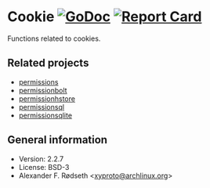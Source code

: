 # Cookie [![GoDoc](https://godoc.org/github.com/xyproto/cookie?status.svg)](http://godoc.org/github.com/xyproto/cookie) [![Report Card](https://img.shields.io/badge/go_report-A+-brightgreen.svg?style=flat)](http://goreportcard.com/report/xyproto/cookie)

Functions related to cookies.

Related projects
----------------

* [permissions](https://github.com/xyproto/permissions)
* [permissionbolt](https://github.com/xyproto/permissionbolt)
* [permissionhstore](https://github.com/xyproto/permissionhstore)
* [permissionsql](https://github.com/xyproto/permissionsql)
* [permissionsqlite](github.com/terminar/permissionsqlite)

General information
-------------------

* Version: 2.2.7
* License: BSD-3
* Alexander F. Rødseth &lt;xyproto@archlinux.org&gt;
